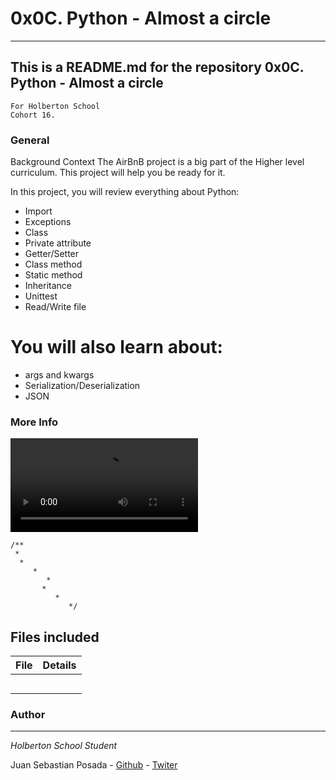 # 0x0C. Python - Almost a circle
***
## This is a README.md for the repository 0x0C. Python - Almost a circle
```
For Holberton School
Cohort 16.
```
### General
Background Context
The AirBnB project is a big part of the Higher level curriculum. This project will help you be ready for it.

In this project, you will review everything about Python:

* Import
* Exceptions
* Class
* Private attribute
* Getter/Setter
* Class method
* Static method
* Inheritance
* Unittest
* Read/Write file

# You will also learn about:
* args and kwargs
* Serialization/Deserialization
* JSON

### More Info
![Gatito](https://s3.amazonaws.com/intranet-projects-files/holbertonschool-higher-level_programming+/331/giphy.mp4)

```
/**
 *
  *
     *
        *
	   *
	      *
	         */

```

## Files included

| File                 | Details                                    |
|--------------------- | ------------------------------------------ |
| [](./a) |	       |
| [](./b) |	       |
| [](./c) |	       |
| [](./)  |	       |
| [](./)  |	       |

### Author
***
*Holberton School Student*

Juan Sebastian Posada  - [Github](https://github.com/Juansepo13) - [Twiter](https://twitter.com/@JuanSeb35904130)